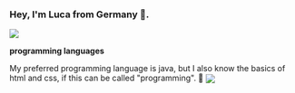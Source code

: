### Hey, I'm Luca from Germany 👋.

<a href="https://github.com/anuraghazra/github-readme-stats"><img align="center" src="https://github-readme-stats.vercel.app/api?username=LuftigerLuca&show_icons=true&include_all_commits=true&theme=dracula&hide_border=true"/></a>

**programming languages**

My preferred programming language is java, but I also know the basics of html and css, if this can be called "programming". 🤣
<a href="https://github.com/anuraghazra/github-readme-stats"><img align="center" src="https://github-readme-stats.vercel.app/api/top-langs/?username=LuftigerLuca&layout=compact&theme=dracula&hide_border=true"/></a>




<!--
**LuftigerLuca/LuftigerLuca** is a ✨ _special_ ✨ repository because its `README.md` (this file) appears on your GitHub profile.

Here are some ideas to get you started:

- 🔭 I’m currently working on ...
- 🌱 I’m currently learning ...
- 👯 I’m looking to collaborate on ...
- 🤔 I’m looking for help with ...
- 💬 Ask me about ...
- 📫 How to reach me: ...
- 😄 Pronouns: ...
- ⚡ Fun fact: ...
-->
